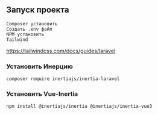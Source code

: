 ## Запуск проекта 
    Composer установить
    Создать .env файл
    NPM установить
    Tailwind
https://tailwindcss.com/docs/guides/laravel

### Установить Инерцию
    composer require inertiajs/inertia-laravel

### Установить Vue-Inertia
    npm install @inertiajs/inertia @inertiajs/inertia-vue3
